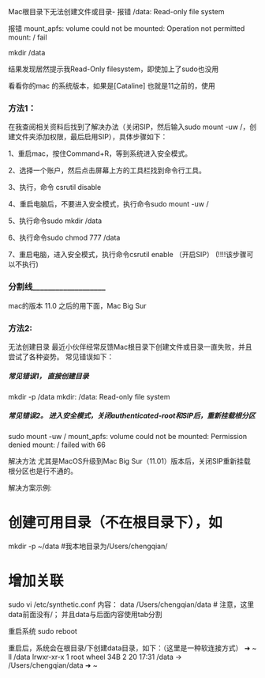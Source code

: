 Mac根目录下无法创建文件或目录- 报错 /data: Read-only file system

报错 mount_apfs: volume could not be mounted: Operation not permitted mount: / fail

mkdir /data


结果发现居然提示我Read-Only filesystem，即使加上了sudo也没用

 

看看你的mac 的系统版本，如果是[Cataline] 也就是11之前的，使用

### 方法1：
在我查阅相关资料后找到了解决办法（关闭SIP，然后输入sudo mount -uw /，创建文件夹添加权限，最后启用SIP），具体步骤如下：

1、重启mac，按住Command+R，等到系统进入安全模式。

2、选择一个账户，然后点击屏幕上方的工具栏找到命令行工具。

3、执行，命令 csrutil disable

4、重启电脑后，不要进入安全模式，执行命令sudo mount -uw /

5、执行命令sudo mkdir /data

6、执行命令sudo chmod 777 /data

7、重启电脑，进入安全模式，执行命令csrutil enable （开启SIP） (!!!!该步骤可以不执行)
 

### 分割线___________________

mac的版本 11.0 之后的用下面，Mac Big Sur

### 方法2:
无法创建目录
最近小伙伴经常反馈Mac根目录下创建文件或目录一直失败，并且尝试了各种姿势。 常见错误如下：

##### 常见错误1， 直接创建目录
mkdir -p /data
mkdir: /data: Read-only file system

##### 常见错误2。 进入安全模式，关闭authenticated-root和SIP后，重新挂载根分区
sudo mount -uw /
mount_apfs: volume could not be mounted: Permission denied
mount: / failed with 66
 
 
解决方法
尤其是MacOS升级到Mac Big Sur（11.01）版本后，关闭SIP重新挂载根分区也是行不通的。

解决方案示例:

# 创建可用目录（不在根目录下），如
mkdir -p ~/data   #我本地目录为/Users/chengqian/
 
# 增加关联
sudo vi /etc/synthetic.conf 
内容：
data  /Users/chengqian/data # 注意，这里data前面没有/； 并且data与后面内容使用tab分割
 
 重启系统
sudo reboot
 
 重启后，系统会在根目录/下创建data目录，如下：（这里是一种软连接方式）
➜  ~ ll /data
lrwxr-xr-x  1 root  wheel    34B  2 20 17:31 /data -> /Users/chengqian/data
➜  ~
 